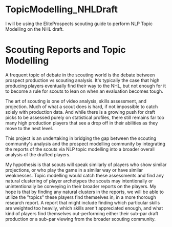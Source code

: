 # TopicModelling_NHLDraft

I will be using the EliteProspects scouting guide to perform NLP Topic Modelling on the NHL draft.

# Scouting Reports and Topic Modelling

A frequent topic of debate in the scouting world is the debate between prospect production vs scouting analysis.  It's typically the case that high producing players eventually find their way to the NHL, but not enough for it to become a rule for scouts to lean on when an evaluation becomes tough.

The art of scouting is one of video analysis, skills assessment, and projection.  Much of what a scout does is hard, if not impossible to catch solely with production data.  And while there is a growing push for draft picks to be assessed purely on statistical profiles, there still remains far too many high production players that see a drop off in their abilities as they move to the next level.

This project is an undertaking in bridging the gap between the scouting community's analysis and the prospect modelling community by integrating the reports of the scouts via NLP topic modelling into a broader overall analysis of the drafted players.

My hypothesis is that scouts will speak similarly of players who show similar projections, or who play the game in a similar way or have similar weaknesses.  Topic modelling would catch these assessments and find any natural clustering of player archetypes the scouts may intentionally or unintentionally be conveying in their broader reports on the players.  My hope is that by finding any natural clusters in the reports, we will be able to utilize the "topics" these players find themselves in, in a more thorough research report. A report that might include finding which particular skills are weighted too heavily, which skills aren't appreciated enough, and what kind of players find themselves out-performing either their sub-par draft production or a sub-par viewing from the broader scouting community.
